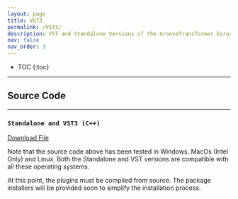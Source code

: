 ```yaml
---
layout: page
title: VST3
permalink: /VST3/
description: VST and Standalone Versions of the GrooveTransformer Eurorack Module
nav: false
nav_order: 3
---
```


* TOC
{:toc}

---
## Source Code
---

### `Standalone and VST3 (C++)`

<a href="/assets/zip/VST3SourceCode.zip" download>Download File</a>

Note that the source code above has been tested in Windows, MacOs (Intel Only) and Linux. Both the Standalone and VST versions are compatible with all these operating systems.

At this point, the plugins must be compiled from source. The package installers will be provided soon to simplify the installation process.

